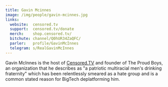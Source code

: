 ```yaml
---
title: Gavin Mcinnes
image: /img/people/gavin-mcinnes.jpg
links:
  website:  censored.tv
  support:  censored.tv/donate
  merch:    shop.censored.tv/
  bitchute: channel/Q0hUR34ZaQFC/
  parler:   profile/GavinMcInnes
  telegram: s/RealGavinMcInnes
---
```


Gavin McInnes is the host of [Censored.TV](https://censored.tv/) and founder of
The Proud Boys, an organization that he describes as "a patriotic multiracial
men's drinking fraternity" which has been relentlessly smeared as a hate group
and is a common stated reason for BigTech deplatforming him.
